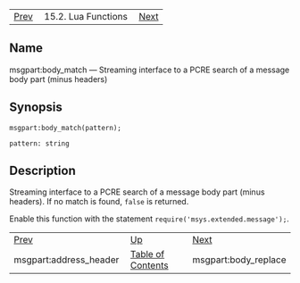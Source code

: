 |     |     |     |
| --- | --- | --- |
| [Prev](lua.ref.msgpart_address_header)  | 15.2. Lua Functions |  [Next](lua.ref.msgpart_body_replace.php) |

<a name="lua.ref.msgpart_body_match"></a>
## Name

msgpart:body_match — Streaming interface to a PCRE search of a message body part (minus headers)

<a name="idp25723328"></a>
## Synopsis

`msgpart:body_match(pattern);`

`pattern: string`<a name="idp25725968"></a>
## Description

Streaming interface to a PCRE search of a message body part (minus headers). If no match is found, `false` is returned.

Enable this function with the statement `require('msys.extended.message');`.

|     |     |     |
| --- | --- | --- |
| [Prev](lua.ref.msgpart_address_header)  | [Up](lua.function.details.php) |  [Next](lua.ref.msgpart_body_replace.php) |
| msgpart:address_header  | [Table of Contents](index) |  msgpart:body_replace |
